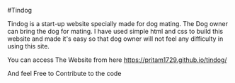 #Tindog

   Tindog is a start-up website specially made for dog mating. The Dog owner can bring the dog for mating. I have used simple html and css to build this website and made it's easy so that dog owner will not feel any difficulty in using this site.
    
You can access The Website from here https://pritam1729.github.io/tindog/

And feel Free to Contribute to the code

